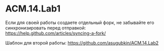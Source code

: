 ACM.14.Lab1
===========
Если для своей работы создаете отдельный форк, не забывайте его синхронизировать перед отправкой:
https://help.github.com/articles/syncing-a-fork/

Шаблон для второй работы:
https://github.com/asugubkin/ACM.14.Lab2
